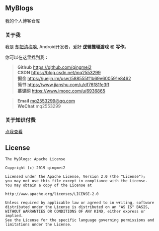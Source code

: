 ## MyBlogs

我的个人博客仓库

### 关于我

我是 [却把清梅嗅](https://github.com/qingmei2), Android开发者，爱好 **逻辑推理游戏** 和 **写作**。

你可以在这里找到我：

> **Github** https://github.com/qingmei2  
 **CSDN**   https://blog.csdn.net/mq2553299  
 **掘金**   https://juejin.im/user/588555ff1b69e600591e8462  
 **简书**    https://www.jianshu.com/u/df76f81fe3ff   
 **慕课网**  https://www.imooc.com/u/6936865

> **Email**  mq2553299@qq.com  
> **WeChat** mq2553299

### 关于知识付费

[点我查看](https://bitbucket.org/qingmei2/blogs/src/master/appreciation.md)

## License

    The MyBlogs: Apache License

    Copyright (c) 2019 qingmei2

    Licensed under the Apache License, Version 2.0 (the "License");
    you may not use this file except in compliance with the License.
    You may obtain a copy of the License at

    http://www.apache.org/licenses/LICENSE-2.0

    Unless required by applicable law or agreed to in writing, software
    distributed under the License is distributed on an "AS IS" BASIS,
    WITHOUT WARRANTIES OR CONDITIONS OF ANY KIND, either express or implied.
    See the License for the specific language governing permissions and
    limitations under the License.
